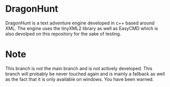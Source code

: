 # DragonHunt
DragonHunt is a text adventure engine developed in c++ based around XML. The engine uses the tinyXML2 library as well as EasyCMD which is also devolped on this repository for the sake of testing.

# Note
This branch is not the main branch and is not actively developed. This branch will probably be never touched again and is mainly a fallback as well as the fact that it is only available on windows. You have been warned.
